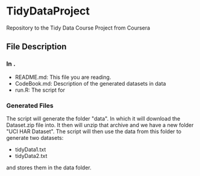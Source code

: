 TidyDataProject
===============

Repository to the Tidy Data Course Project from Coursera


## File Description

### In .

* README.md: This file you are reading.
* CodeBook.md: Description of the generated datasets in data 
* run.R: The script for 

### Generated Files

The script will generate the folder "data". In which it will download the Dataset.zip 
file into. It then will unzip that archive and we have a new folder "UCI HAR Dataset".
The script will then use the data from this folder to generate two datasets:

* tidyData1.txt
* tidyData2.txt

and stores them in the data folder.

